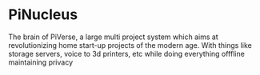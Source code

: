 # PiNucleus
The brain of PiVerse, a large multi project system which aims at revolutionizing home start-up projects of the modern age. With things like storage servers, voice to 3d printers, etc while doing everything offfline maintaining privacy
